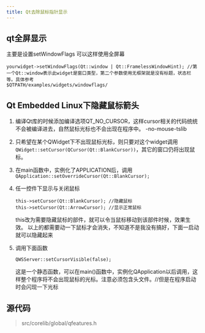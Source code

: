 ```yaml
---
title: Qt去除鼠标指针显示
---
```


## qt全屏显示


主要是设置setWindowFlags 可以这样使用全屏幕

```
yourwidget->setWindowFlags(Qt::window | Qt::FramelessWindowHint); //第一个Qt::window表示此widget是窗口类型，第二个参数使用无框架就是没有标题，状态栏等。具体参考
$QTPATH/examples/widgets/windowflags/
```

## Qt Embedded Linux下隐藏鼠标箭头


1.  编译Qt库的时候添加编译选项QT\_NO\_CURSOR，这样cursor相关的代码统统不会被编译进去，自然鼠标光标也不会出现在程序中。
    -no-mouse-tslib
2. 只希望在某个QWidget下不出现鼠标光标，则只要对这个widget调用
    `QWidget::setCursor(QCursor(Qt::BlankCursor))`，其它的窗口仍将出现鼠标。
3. 在main函数中，实例化了APPLICATION后，调用
    `QApplication::setOverrideCursor(Qt::BlankCursor);`
4.  任一控件下显示与关闭鼠标
    ```
    this->setCursor(Qt::BlankCursor); //隐藏鼠标
    this->setCursor(Qt::ArrowCursor); //显示正常鼠标
    ```
    this改为需要隐藏鼠标的部件，就可以令当鼠标移动到该部件时候，效果生效。
    以上的都需要动一下鼠标才会消失，不知道不是我没有搞好，下面一启动就可以隐藏起来

5.  调用下面函数

    `QWSServer::setCursorVisible(false);`

    这是一个静态函数，可以在main()函数中，实例化QApplication以后调用，这样整个程序将不会出现鼠标的光标。注意必须包含头文件。//但是在程序启动时会闪现一下光标

## 源代码


> src/corelib/global/qfeatures.h
